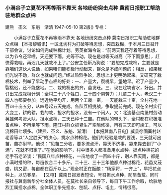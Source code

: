 ### 小满谷子立夏花不再等雨不靠天  各地纷纷突击点种  冀南日报职工帮助驻地群众点棉
建熊　丕义　东魁　渐清
1947-05-10
第2版()
专栏：

　　小满谷子立夏花不再等雨不靠天
    各地纷纷突击点种
    冀南日报职工帮助驻地群众点棉
    【本报黎城讯】一区北坊村为打破等待思想，突击栽棉，于本月三日召开干部会议，讨论如何完成种棉计划。劳英崔海令说：“前两天我还存着等待思想，以为节令还早哩，天还要下雨，光等不动。现在是越等天越高（不下雨意思），赶快得栽哩，再迟几天就栽不上了。”公安主任靳乃狗说：“要想完成栽棉，主要就是靠咱们这伙人说话，如果咱们能积极行动起来，群众是不成问题的；相反，如果我们光说不动，群众也就成问题。”经过热烈争论，思想上才更明确起来。又研究了栽棉技术，列举了早动手点棉的好处：一、产量大，裂桃早，垡地早。迟了产量少，裂桃迟，还不能垡地。二、栽的棉出的齐，苗发旺。三、现在趁垧省水，好出。并订出完成栽棉计划：全村二十八个牲口，三十四个男劳力；儿童二十人，老汉二十四人也都要参加。远近地平均开，用两个工栽一亩，一天能栽三十亩，全村花地一百四十亩五分，从四号起五天完成。各队互相挑战，争取提前完成。现在全村实行大变工，耕的耕，栽的栽，担水的担水，没有一个闲人。又：北流基点南堡村劳动英雄何考贤大队，担水点棉，三天已种十三亩。在他队的带头下，全村都在积极准备点种，不再坐等下雨。隆旺村群众抓紧生产空隙修渠，再有三天即可竣工，可以浇棉田七顷多。（建熊、丕义、东魁、渐清）
    【本报冀南八日电】威县徐固寨村赵老香等以“人定胜天”的决心，挑水点种棉花。他们的经验是栽的要浅，三天就可出苗，苗亦耐旱。他说：“见苗三分收，要多流点汗，靠天不济事，靠来靠去到了“小满”，花就不归家了。”在他的影响下，村中很多人都准备用水点种。据点种棉花的老手石老济谈：“民国八年点种棉花，一亩地收了一百四十斤，别人靠天雨，都是小满时播的种，每亩仅合二十多斤。二十三、三十三年他都点种过棉花，花苗又茂盛，桃又密，每亩都在百斤以上。”现全村正在酝酿：“杨家将，一齐上”，早把花点种上，以防春旱。
    【又电】冀南日报发表短论，号召担水点种，防旱备荒。同时报社与冀南新华分社全体人员，在莫社长亲自领导下，每日下午工作余暇，给驻地烈工属担水点棉。全体职工争先担水、刨坑、点籽、屯土，情绪很高。
